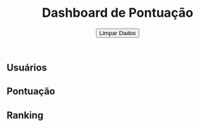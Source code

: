 <html lang="pt-BR">
<head>
    <meta charset="UTF-8">
    <meta name="viewport" content="width=device-width, initial-scale=1.0">
    <title>Dashboard de Pontuação</title>
    <link href="https://fonts.googleapis.com/css2?family=Inter:wght@400;600;700&display=swap" rel="stylesheet">
    <link rel="stylesheet" href="css/style.css">
</head>
<body>
    <div id="dashboard-container">
        <header>
            <h1>Dashboard de Pontuação</h1>
            <button id="clear-data-btn">Limpar Dados</button>
        </header>
        <section id="users-list-container">
            <h2>Usuários</h2>
            <ul id="users-list"></ul>
        </section>
        <section id="points-container">
            <h2>Pontuação</h2>
            <div id="points-options" class="options-grid"></div>
        </section>
        <section id="ranking-container">
            <h2>Ranking</h2>
            <ol id="ranking-list"></ol>
        </section>
    </div>
    <script src="js/script.js"></script>
</body>
</html>
